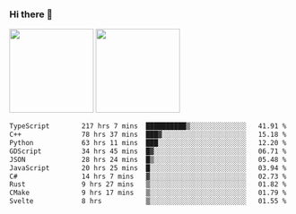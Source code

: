 ### Hi there 👋

<img height="150em" src="https://github-readme-stats.vercel.app/api?username=EddieDover&count_private=true&include_all_commits=true&show_icons=true&theme=dracula&hide_border=false&rank_icon=percentile"/>
<img height="150em" src="https://github-readme-stats.vercel.app/api/top-langs/?username=EddieDover&theme=dracula&hide_border=false&&layout=compact&langs_count=20" />

<!--START_SECTION:waka-->

```txt
TypeScript        217 hrs 7 mins  ██████████▒░░░░░░░░░░░░░░   41.91 %
C++               78 hrs 37 mins  ███▓░░░░░░░░░░░░░░░░░░░░░   15.18 %
Python            63 hrs 11 mins  ███░░░░░░░░░░░░░░░░░░░░░░   12.20 %
GDScript          34 hrs 45 mins  █▓░░░░░░░░░░░░░░░░░░░░░░░   06.71 %
JSON              28 hrs 24 mins  █▒░░░░░░░░░░░░░░░░░░░░░░░   05.48 %
JavaScript        20 hrs 25 mins  █░░░░░░░░░░░░░░░░░░░░░░░░   03.94 %
C#                14 hrs 7 mins   ▓░░░░░░░░░░░░░░░░░░░░░░░░   02.73 %
Rust              9 hrs 27 mins   ▒░░░░░░░░░░░░░░░░░░░░░░░░   01.82 %
CMake             9 hrs 17 mins   ▒░░░░░░░░░░░░░░░░░░░░░░░░   01.79 %
Svelte            8 hrs           ▒░░░░░░░░░░░░░░░░░░░░░░░░   01.55 %
```

<!--END_SECTION:waka-->

<!--
**EddieDover/EddieDover** is a ✨ _special_ ✨ repository because its `README.md` (this file) appears on your GitHub profile.

Here are some ideas to get you started:

- 🔭 I’m currently working on ...
- 🌱 I’m currently learning ...
- 👯 I’m looking to collaborate on ...
- 🤔 I’m looking for help with ...
- 💬 Ask me about ...
- 📫 How to reach me: ...
- 😄 Pronouns: ...
- ⚡ Fun fact: ...
-->
<a rel="me" href="https://techhub.social/@EddieDover"></a>
